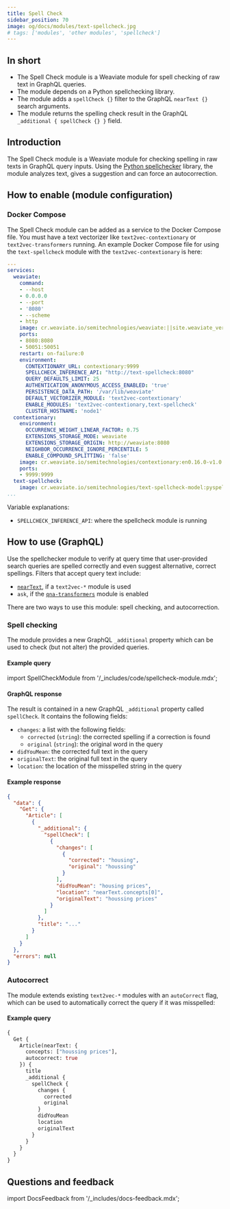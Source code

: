 ```yaml
---
title: Spell Check
sidebar_position: 70
image: og/docs/modules/text-spellcheck.jpg
# tags: ['modules', 'other modules', 'spellcheck']
---
```



## In short

* The Spell Check module is a Weaviate module for spell checking of raw text in GraphQL queries.
* The module depends on a Python spellchecking library.
* The module adds a `spellCheck {}` filter to the GraphQL `nearText {}` search arguments.
* The module returns the spelling check result in the GraphQL `_additional { spellCheck {} }` field.

## Introduction

The Spell Check module is a Weaviate module for checking spelling in raw texts in GraphQL query inputs. Using the [Python spellchecker](https://pypi.org/project/pyspellchecker/) library, the module analyzes text, gives a suggestion and can force an autocorrection.

## How to enable (module configuration)

### Docker Compose

The Spell Check module can be added as a service to the Docker Compose file. You must have a text vectorizer like `text2vec-contextionary` or `text2vec-transformers` running. An example Docker Compose file for using the `text-spellcheck` module with the `text2vec-contextionary` is here:

```yaml
---
services:
  weaviate:
    command:
    - --host
    - 0.0.0.0
    - --port
    - '8080'
    - --scheme
    - http
    image: cr.weaviate.io/semitechnologies/weaviate:||site.weaviate_version||
    ports:
    - 8080:8080
    - 50051:50051
    restart: on-failure:0
    environment:
      CONTEXTIONARY_URL: contextionary:9999
      SPELLCHECK_INFERENCE_API: "http://text-spellcheck:8080"
      QUERY_DEFAULTS_LIMIT: 25
      AUTHENTICATION_ANONYMOUS_ACCESS_ENABLED: 'true'
      PERSISTENCE_DATA_PATH: '/var/lib/weaviate'
      DEFAULT_VECTORIZER_MODULE: 'text2vec-contextionary'
      ENABLE_MODULES: 'text2vec-contextionary,text-spellcheck'
      CLUSTER_HOSTNAME: 'node1'
  contextionary:
    environment:
      OCCURRENCE_WEIGHT_LINEAR_FACTOR: 0.75
      EXTENSIONS_STORAGE_MODE: weaviate
      EXTENSIONS_STORAGE_ORIGIN: http://weaviate:8080
      NEIGHBOR_OCCURRENCE_IGNORE_PERCENTILE: 5
      ENABLE_COMPOUND_SPLITTING: 'false'
    image: cr.weaviate.io/semitechnologies/contextionary:en0.16.0-v1.0.2
    ports:
    - 9999:9999
  text-spellcheck:
    image: cr.weaviate.io/semitechnologies/text-spellcheck-model:pyspellchecker-d933122
...
```

Variable explanations:
* `SPELLCHECK_INFERENCE_API`: where the spellcheck module is running

## How to use (GraphQL)

Use the spellchecker module to verify at query time that user-provided search queries are spelled correctly and even suggest alternative, correct spellings. Filters that accept query text include:

* [`nearText`](/developers/weaviate/api/graphql/search-operators.md#neartext), if a `text2vec-*` module is used
* `ask`, if the [`qna-transformers`](../qna-transformers.md) module is enabled

There are two ways to use this module: spell checking, and autocorrection.

### Spell checking

The module provides a new GraphQL `_additional` property which can be used to check (but not alter) the provided queries.

#### Example query

import SpellCheckModule from '/_includes/code/spellcheck-module.mdx';

<SpellCheckModule/>

#### GraphQL response

The result is contained in a new GraphQL `_additional` property called `spellCheck`. It contains the following fields:
* `changes`: a list with the following fields:
  * `corrected` (`string`): the corrected spelling if a correction is found
  * `original` (`string`): the original word in the query
* `didYouMean`: the corrected full text in the query
* `originalText`: the original full text in the query
* `location`: the location of the misspelled string in the query

#### Example response

```json
{
  "data": {
    "Get": {
      "Article": [
        {
          "_additional": {
            "spellCheck": [
              {
                "changes": [
                  {
                    "corrected": "housing",
                    "original": "houssing"
                  }
                ],
                "didYouMean": "housing prices",
                "location": "nearText.concepts[0]",
                "originalText": "houssing prices"
              }
            ]
          },
          "title": "..."
        }
      ]
    }
  },
  "errors": null
}
```

### Autocorrect

The module extends existing `text2vec-*` modules with an `autoCorrect` flag, which can be used to automatically correct the query if it was misspelled:

#### Example query

```graphql
{
  Get {
    Article(nearText: {
      concepts: ["houssing prices"],
      autocorrect: true
    }) {
      title
      _additional {
        spellCheck {
          changes {
            corrected
            original
          }
          didYouMean
          location
          originalText
        }
      }
    }
  }
}
```


## Questions and feedback

import DocsFeedback from '/_includes/docs-feedback.mdx';

<DocsFeedback/>
